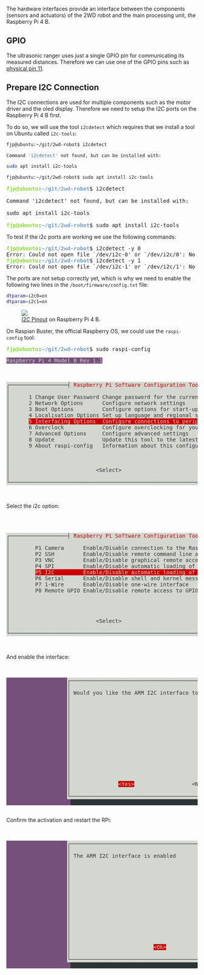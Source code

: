 The hardware interfaces provide an interface between the components (sensors and actuators) of the 2WD robot and
the main processing unit, the Raspberry Pi 4 B.

## GPIO

The ultrasonic ranger uses just a single GPIO pin for communicating its measured distances.
Therefore we can use one of the GPIO pins such as [physical pin 11](https://pinout.xyz/pinout/pin11_gpio17).



## Prepare I2C Connection

The I2C connections are used for multiple components such as the motor driver and the oled display.
Therefore we need to setup the I2C ports on the Raspberry Pi 4 B first. 

To do so, we will use the tool `i2cdetect` which requires that we install a tool on Ubuntu called `i2c-tools`:

```bash
fjp@ubuntu:~/git/2wd-robot$ i2cdetect

Command 'i2cdetect' not found, but can be installed with:

sudo apt install i2c-tools

fjp@ubuntu:~/git/2wd-robot$ sudo apt install i2c-tools
```

<pre><font color="#8AE234"><b>fjp@ubuntu</b></font>:<font color="#729FCF"><b>~/git/2wd-robot</b></font>$ i2cdetect

Command &apos;i2cdetect&apos; not found, but can be installed with:

sudo apt install i2c-tools

<font color="#8AE234"><b>fjp@ubuntu</b></font>:<font color="#729FCF"><b>~/git/2wd-robot</b></font>$ sudo apt install i2c-tools</pre>

To test if the i2c ports are working we use the following commands:

<pre><font color="#8AE234"><b>fjp@ubuntu</b></font>:<font color="#729FCF"><b>~/git/2wd-robot</b></font>$ i2cdetect -y 0
Error: Could not open file `/dev/i2c-0&apos; or `/dev/i2c/0&apos;: No such file or directory
<font color="#8AE234"><b>fjp@ubuntu</b></font>:<font color="#729FCF"><b>~/git/2wd-robot</b></font>$ i2cdetect -y 1
Error: Could not open file `/dev/i2c-1&apos; or `/dev/i2c/1&apos;: No such file or directory</pre>

The ports are not setup correctly yet, which is why we need to enable the following two lines in the `/boot/firmware/config.txt` file:

```bash
dtparam=i2c0=on
dtparam=i2c1=on
```

<figure>
    <a href="https://github.com/fjp/2wd-robot/raw/master/docs/i2c-rpi-pinout.png"><img src="https://github.com/fjp/2wd-robot/raw/master/docs/i2c-rpi-pinout.png"></a>
    <figcaption><a href="https://pinout.xyz/pinout/i2c" title="I2C Pinout">I2C Pinout</a> on Raspberry Pi 4 B.</figcaption>
</figure>


On Raspian Buster, the official Raspberry OS, we could use the `raspi-config` tool:

<pre><font color="#8AE234"><b>fjp@ubuntu</b></font>:<font color="#729FCF"><b>~/git/2wd-robot</b></font>$ sudo raspi-config</pre>

<pre><span style="background-color:#75507B"><font color="#D3D7CF">Raspberry Pi 4 Model B Rev 1.1</font></span>



<span style="background-color:#D3D7CF"><font color="#2E3436">┌──────────────────┤ </font></span><span style="background-color:#D3D7CF"><font color="#CC0000">Raspberry Pi Software Configuration Tool (raspi-config)</font></span><span style="background-color:#D3D7CF"><font color="#2E3436"> ├───────────────────┐</font></span>
<span style="background-color:#D3D7CF"><font color="#2E3436">│                                                                                                │</font></span>
<span style="background-color:#D3D7CF"><font color="#2E3436">│      1 Change User Password Change password for the current user                               │</font></span>
<span style="background-color:#D3D7CF"><font color="#2E3436">│      2 Network Options      Configure network settings                                         │</font></span>
<span style="background-color:#D3D7CF"><font color="#2E3436">│      3 Boot Options         Configure options for start-up                                     │</font></span>
<span style="background-color:#D3D7CF"><font color="#2E3436">│      4 Localisation Options Set up language and regional settings to match your location       │</font></span>
<span style="background-color:#D3D7CF"><font color="#2E3436">│      </font></span><span style="background-color:#CC0000"><font color="#D3D7CF">5 Interfacing Options  Configure connections to peripherals                        </font></span><span style="background-color:#D3D7CF"><font color="#2E3436">       │</font></span>
<span style="background-color:#D3D7CF"><font color="#2E3436">│      6 Overclock            Configure overclocking for your Pi                                 │</font></span>
<span style="background-color:#D3D7CF"><font color="#2E3436">│      7 Advanced Options     Configure advanced settings                                        │</font></span>
<span style="background-color:#D3D7CF"><font color="#2E3436">│      8 Update               Update this tool to the latest version                             │</font></span>
<span style="background-color:#D3D7CF"><font color="#2E3436">│      9 About raspi-config   Information about this configuration tool                          │</font></span>
<span style="background-color:#D3D7CF"><font color="#2E3436">│                                                                                                │</font></span>
<span style="background-color:#D3D7CF"><font color="#2E3436">│                                                                                                │</font></span>
<span style="background-color:#D3D7CF"><font color="#2E3436">│                                                                                                │</font></span>
<span style="background-color:#D3D7CF"><font color="#2E3436">│                           &lt;Select&gt;                           &lt;Finish&gt;                          │</font></span>
<span style="background-color:#D3D7CF"><font color="#2E3436">│                                                                                                │</font></span>
<span style="background-color:#D3D7CF"><font color="#2E3436">└────────────────────────────────────────────────────────────────────────────────────────────────┘</font></span>


</pre>

Select the i2c option:

<pre>



<span style="background-color:#D3D7CF"><font color="#2E3436">┌──────────────────┤ </font></span><span style="background-color:#D3D7CF"><font color="#CC0000">Raspberry Pi Software Configuration Tool (raspi-config)</font></span><span style="background-color:#D3D7CF"><font color="#2E3436"> ├───────────────────┐</font></span>
<span style="background-color:#D3D7CF"><font color="#2E3436">│                                                                                                │</font></span>
<span style="background-color:#D3D7CF"><font color="#2E3436">│        P1 Camera      Enable/Disable connection to the Raspberry Pi Camera                     │</font></span>
<span style="background-color:#D3D7CF"><font color="#2E3436">│        P2 SSH         Enable/Disable remote command line access to your Pi using SSH           │</font></span>
<span style="background-color:#D3D7CF"><font color="#2E3436">│        P3 VNC         Enable/Disable graphical remote access to your Pi using RealVNC          │</font></span>
<span style="background-color:#D3D7CF"><font color="#2E3436">│        P4 SPI         Enable/Disable automatic loading of SPI kernel module                    │</font></span>
<span style="background-color:#D3D7CF"><font color="#2E3436">│        </font></span><span style="background-color:#CC0000"><font color="#D3D7CF">P5 I2C         Enable/Disable automatic loading of I2C kernel module            </font></span><span style="background-color:#D3D7CF"><font color="#2E3436">        │</font></span>
<span style="background-color:#D3D7CF"><font color="#2E3436">│        P6 Serial      Enable/Disable shell and kernel messages on the serial connection        │</font></span>
<span style="background-color:#D3D7CF"><font color="#2E3436">│        P7 1-Wire      Enable/Disable one-wire interface                                        │</font></span>
<span style="background-color:#D3D7CF"><font color="#2E3436">│        P8 Remote GPIO Enable/Disable remote access to GPIO pins                                │</font></span>
<span style="background-color:#D3D7CF"><font color="#2E3436">│                                                                                                │</font></span>
<span style="background-color:#D3D7CF"><font color="#2E3436">│                                                                                                │</font></span>
<span style="background-color:#D3D7CF"><font color="#2E3436">│                                                                                                │</font></span>
<span style="background-color:#D3D7CF"><font color="#2E3436">│                                                                                                │</font></span>
<span style="background-color:#D3D7CF"><font color="#2E3436">│                           &lt;Select&gt;                           &lt;Back&gt;                            │</font></span>
<span style="background-color:#D3D7CF"><font color="#2E3436">│                                                                                                │</font></span>
<span style="background-color:#D3D7CF"><font color="#2E3436">└────────────────────────────────────────────────────────────────────────────────────────────────┘</font></span>


</pre>

And enable the interface:

<pre>


<span style="background-color:#75507B"><font color="#EEEEEC">                   </font></span><span style="background-color:#D3D7CF"><font color="#2E3436">┌──────────────────────────────────────────────────────────┐</font></span>
<span style="background-color:#75507B"><font color="#EEEEEC">                   </font></span><span style="background-color:#D3D7CF"><font color="#2E3436">│                                                          │</font></span><span style="background-color:#2E3436"><font color="#EEEEEC"> </font></span>
<span style="background-color:#75507B"><font color="#EEEEEC">                   </font></span><span style="background-color:#D3D7CF"><font color="#2E3436">│ Would you like the ARM I2C interface to be enabled?      │</font></span><span style="background-color:#2E3436"><font color="#EEEEEC"> </font></span>
<span style="background-color:#75507B"><font color="#EEEEEC">                   </font></span><span style="background-color:#D3D7CF"><font color="#2E3436">│                                                          │</font></span><span style="background-color:#2E3436"><font color="#EEEEEC"> </font></span>
<span style="background-color:#75507B"><font color="#EEEEEC">                   </font></span><span style="background-color:#D3D7CF"><font color="#2E3436">│                                                          │</font></span><span style="background-color:#2E3436"><font color="#EEEEEC"> </font></span>
<span style="background-color:#75507B"><font color="#EEEEEC">                   </font></span><span style="background-color:#D3D7CF"><font color="#2E3436">│                                                          │</font></span><span style="background-color:#2E3436"><font color="#EEEEEC"> </font></span>
<span style="background-color:#75507B"><font color="#EEEEEC">                   </font></span><span style="background-color:#D3D7CF"><font color="#2E3436">│                                                          │</font></span><span style="background-color:#2E3436"><font color="#EEEEEC"> </font></span>
<span style="background-color:#75507B"><font color="#EEEEEC">                   </font></span><span style="background-color:#D3D7CF"><font color="#2E3436">│                                                          │</font></span><span style="background-color:#2E3436"><font color="#EEEEEC"> </font></span>
<span style="background-color:#75507B"><font color="#EEEEEC">                   </font></span><span style="background-color:#D3D7CF"><font color="#2E3436">│                                                          │</font></span><span style="background-color:#2E3436"><font color="#EEEEEC"> </font></span>
<span style="background-color:#75507B"><font color="#EEEEEC">                   </font></span><span style="background-color:#D3D7CF"><font color="#2E3436">│                                                          │</font></span><span style="background-color:#2E3436"><font color="#EEEEEC"> </font></span>
<span style="background-color:#75507B"><font color="#EEEEEC">                   </font></span><span style="background-color:#D3D7CF"><font color="#2E3436">│                                                          │</font></span><span style="background-color:#2E3436"><font color="#EEEEEC"> </font></span>
<span style="background-color:#75507B"><font color="#EEEEEC">                   </font></span><span style="background-color:#D3D7CF"><font color="#2E3436">│                                                          │</font></span><span style="background-color:#2E3436"><font color="#EEEEEC"> </font></span>
<span style="background-color:#75507B"><font color="#EEEEEC">                   </font></span><span style="background-color:#D3D7CF"><font color="#2E3436">│                                                          │</font></span><span style="background-color:#2E3436"><font color="#EEEEEC"> </font></span>
<span style="background-color:#75507B"><font color="#EEEEEC">                   </font></span><span style="background-color:#D3D7CF"><font color="#2E3436">│                                                          │</font></span><span style="background-color:#2E3436"><font color="#EEEEEC"> </font></span>
<span style="background-color:#75507B"><font color="#EEEEEC">                   </font></span><span style="background-color:#D3D7CF"><font color="#2E3436">│                                                          │</font></span><span style="background-color:#2E3436"><font color="#EEEEEC"> </font></span>
<span style="background-color:#75507B"><font color="#EEEEEC">                   </font></span><span style="background-color:#D3D7CF"><font color="#2E3436">│                                                          │</font></span><span style="background-color:#2E3436"><font color="#EEEEEC"> </font></span>
<span style="background-color:#75507B"><font color="#EEEEEC">                   </font></span><span style="background-color:#D3D7CF"><font color="#2E3436">│                                                          │</font></span><span style="background-color:#2E3436"><font color="#EEEEEC"> </font></span>
<span style="background-color:#75507B"><font color="#EEEEEC">                   </font></span><span style="background-color:#D3D7CF"><font color="#2E3436">│               </font></span><span style="background-color:#CC0000"><font color="#D3D7CF">&lt;Yes&gt;</font></span><span style="background-color:#D3D7CF"><font color="#2E3436">                  &lt;No&gt;                │</font></span><span style="background-color:#2E3436"><font color="#EEEEEC"> </font></span>
<span style="background-color:#75507B"><font color="#EEEEEC">                   </font></span><span style="background-color:#D3D7CF"><font color="#2E3436">│                                                          │</font></span><span style="background-color:#2E3436"><font color="#EEEEEC"> </font></span>
<span style="background-color:#75507B"><font color="#EEEEEC">                   </font></span><span style="background-color:#D3D7CF"><font color="#2E3436">└──────────────────────────────────────────────────────────┘</font></span><span style="background-color:#2E3436"><font color="#EEEEEC"> </font></span>
<span style="background-color:#75507B"><font color="#EEEEEC">                    </font></span><span style="background-color:#2E3436"><font color="#EEEEEC">                                                            </font></span>

</pre>

Confirm the activation and restart the RPi:

<pre>


<span style="background-color:#75507B"><font color="#EEEEEC">                   </font></span><span style="background-color:#D3D7CF"><font color="#2E3436">┌──────────────────────────────────────────────────────────┐</font></span>
<span style="background-color:#75507B"><font color="#EEEEEC">                   </font></span><span style="background-color:#D3D7CF"><font color="#2E3436">│                                                          │</font></span><span style="background-color:#2E3436"><font color="#EEEEEC"> </font></span>
<span style="background-color:#75507B"><font color="#EEEEEC">                   </font></span><span style="background-color:#D3D7CF"><font color="#2E3436">│ The ARM I2C interface is enabled                         │</font></span><span style="background-color:#2E3436"><font color="#EEEEEC"> </font></span>
<span style="background-color:#75507B"><font color="#EEEEEC">                   </font></span><span style="background-color:#D3D7CF"><font color="#2E3436">│                                                          │</font></span><span style="background-color:#2E3436"><font color="#EEEEEC"> </font></span>
<span style="background-color:#75507B"><font color="#EEEEEC">                   </font></span><span style="background-color:#D3D7CF"><font color="#2E3436">│                                                          │</font></span><span style="background-color:#2E3436"><font color="#EEEEEC"> </font></span>
<span style="background-color:#75507B"><font color="#EEEEEC">                   </font></span><span style="background-color:#D3D7CF"><font color="#2E3436">│                                                          │</font></span><span style="background-color:#2E3436"><font color="#EEEEEC"> </font></span>
<span style="background-color:#75507B"><font color="#EEEEEC">                   </font></span><span style="background-color:#D3D7CF"><font color="#2E3436">│                                                          │</font></span><span style="background-color:#2E3436"><font color="#EEEEEC"> </font></span>
<span style="background-color:#75507B"><font color="#EEEEEC">                   </font></span><span style="background-color:#D3D7CF"><font color="#2E3436">│                                                          │</font></span><span style="background-color:#2E3436"><font color="#EEEEEC"> </font></span>
<span style="background-color:#75507B"><font color="#EEEEEC">                   </font></span><span style="background-color:#D3D7CF"><font color="#2E3436">│                                                          │</font></span><span style="background-color:#2E3436"><font color="#EEEEEC"> </font></span>
<span style="background-color:#75507B"><font color="#EEEEEC">                   </font></span><span style="background-color:#D3D7CF"><font color="#2E3436">│                                                          │</font></span><span style="background-color:#2E3436"><font color="#EEEEEC"> </font></span>
<span style="background-color:#75507B"><font color="#EEEEEC">                   </font></span><span style="background-color:#D3D7CF"><font color="#2E3436">│                                                          │</font></span><span style="background-color:#2E3436"><font color="#EEEEEC"> </font></span>
<span style="background-color:#75507B"><font color="#EEEEEC">                   </font></span><span style="background-color:#D3D7CF"><font color="#2E3436">│                                                          │</font></span><span style="background-color:#2E3436"><font color="#EEEEEC"> </font></span>
<span style="background-color:#75507B"><font color="#EEEEEC">                   </font></span><span style="background-color:#D3D7CF"><font color="#2E3436">│                                                          │</font></span><span style="background-color:#2E3436"><font color="#EEEEEC"> </font></span>
<span style="background-color:#75507B"><font color="#EEEEEC">                   </font></span><span style="background-color:#D3D7CF"><font color="#2E3436">│                                                          │</font></span><span style="background-color:#2E3436"><font color="#EEEEEC"> </font></span>
<span style="background-color:#75507B"><font color="#EEEEEC">                   </font></span><span style="background-color:#D3D7CF"><font color="#2E3436">│                                                          │</font></span><span style="background-color:#2E3436"><font color="#EEEEEC"> </font></span>
<span style="background-color:#75507B"><font color="#EEEEEC">                   </font></span><span style="background-color:#D3D7CF"><font color="#2E3436">│                                                          │</font></span><span style="background-color:#2E3436"><font color="#EEEEEC"> </font></span>
<span style="background-color:#75507B"><font color="#EEEEEC">                   </font></span><span style="background-color:#D3D7CF"><font color="#2E3436">│                                                          │</font></span><span style="background-color:#2E3436"><font color="#EEEEEC"> </font></span>
<span style="background-color:#75507B"><font color="#EEEEEC">                   </font></span><span style="background-color:#D3D7CF"><font color="#2E3436">│                          </font></span><span style="background-color:#CC0000"><font color="#D3D7CF">&lt;Ok&gt;</font></span><span style="background-color:#D3D7CF"><font color="#2E3436">                            │</font></span><span style="background-color:#2E3436"><font color="#EEEEEC"> </font></span>
<span style="background-color:#75507B"><font color="#EEEEEC">                   </font></span><span style="background-color:#D3D7CF"><font color="#2E3436">│                                                          │</font></span><span style="background-color:#2E3436"><font color="#EEEEEC"> </font></span>
<span style="background-color:#75507B"><font color="#EEEEEC">                   </font></span><span style="background-color:#D3D7CF"><font color="#2E3436">└──────────────────────────────────────────────────────────┘</font></span><span style="background-color:#2E3436"><font color="#EEEEEC"> </font></span>
<span style="background-color:#75507B"><font color="#EEEEEC">                    </font></span><span style="background-color:#2E3436"><font color="#EEEEEC">                                                            </font></span>

</pre>
